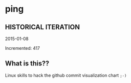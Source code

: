 # ping

## HISTORICAL ITERATION
2015-01-08

Incremented: 417

## What is this?? 
Linux skills to hack the github commit visualization chart `;-)`
